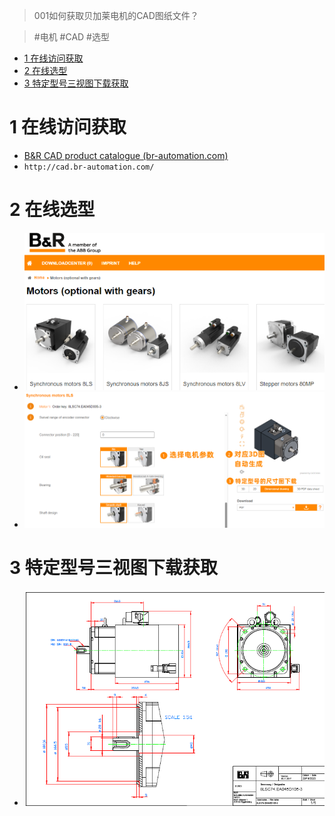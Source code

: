 > 001如何获取贝加莱电机的CAD图纸文件？

> #电机 #CAD #选型

- [1 在线访问获取](#1%20%E5%9C%A8%E7%BA%BF%E8%AE%BF%E9%97%AE%E8%8E%B7%E5%8F%96)
- [2 在线选型](#2%20%E5%9C%A8%E7%BA%BF%E9%80%89%E5%9E%8B)
- [3 特定型号三视图下载获取](#3%20%E7%89%B9%E5%AE%9A%E5%9E%8B%E5%8F%B7%E4%B8%89%E8%A7%86%E5%9B%BE%E4%B8%8B%E8%BD%BD%E8%8E%B7%E5%8F%96)

# 1 在线访问获取

- [B&R CAD product catalogue (br-automation.com)](http://cad.br-automation.com/)
- `http://cad.br-automation.com/`

# 2 在线选型

- ![](FILES/001如何获取贝加莱电机的CAD图纸文件/image-20231129142324295.png)
- ![](FILES/001如何获取贝加莱电机的CAD图纸文件/image-20231129142841626.png)

# 3 特定型号三视图下载获取

- ![](FILES/001如何获取贝加莱电机的CAD图纸文件/image-20231129142924583.png)
